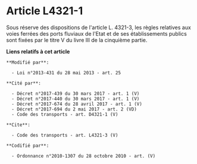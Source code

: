 # Article L4321-1

Sous réserve des dispositions de l'article L. 4321-3, les règles relatives aux voies ferrées des ports fluviaux de l'Etat et
de ses établissements publics sont fixées par le titre V du livre III de la cinquième partie.

**Liens relatifs à cet article**

	**Modifié par**:

	  - Loi n°2013-431 du 28 mai 2013 - art. 25

	**Cité par**:

	  - Décret n°2017-439 du 30 mars 2017 - art. 1 (V)
	  - Décret n°2017-440 du 30 mars 2017 - art. 1 (V)
	  - Décret n°2017-674 du 28 avril 2017 - art. 1 (V)
	  - Décret n°2017-694 du 2 mai 2017 - art. 2 (VD)
	  - Code des transports - art. D4321-1 (V)

	**Cite**:

	  - Code des transports - art. L4321-3 (V)

	**Codifié par**:

	  - Ordonnance n°2010-1307 du 28 octobre 2010 - art. (V)
